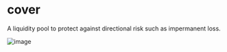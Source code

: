 # cover
A liquidity pool to protect against directional risk such as impermanent loss.

![image](https://github.com/poolshark-protocol/cover/assets/84204260/60ee98e1-1bf6-48c8-8119-10c528a6ce5a)
